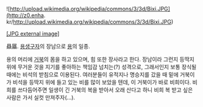 ![http://upload.wikimedia.org/wikipedia/commons/3/3d/Bixi.JPG](http://z0.enha.
kr/http://upload.wikimedia.org/wikipedia/commons/3/3d/Bixi.JPG)

[[JPG external
image]](http://upload.wikimedia.org/wikipedia/commons/3/3d/Bixi.JPG)

贔屭. [용생구자](%EC%9A%A9%EC%83%9D%EA%B5%AC%EC%9E%90.md)의 장남으로
[용](%EC%9A%A9.md)의 일종.

용의 머리에 [거북](%EA%B1%B0%EB%B6%81.md)의 몸을 하고 있으며, 힘 또한 장사라고 한다. 장남이라 그런지 등딱지
위에 무거운 것을 지기를 좋아하는 책임감 넘치는(?) 성격으로, 그래서인지 보통 장식될 때에는 비석의 받침으로 이용된다. 여러분들이 유적지나
명승지를 갔을 때 밑에 거북이가 비석을 등딱지 위에 들고 있는 비를 많이 보았을 텐데, 이 거북이가 바로 비희이다. 비희를 쓰다듬어주면
일생이 긴 거북의 복을 받아서 오래 산다고 하니 비희 복 받고 싶은 사람은 가서 실컷 만져주자(...).

